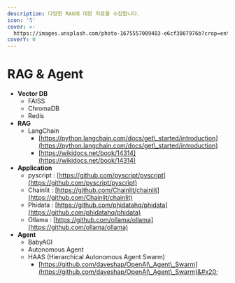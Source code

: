 ```yaml
---
description: 다양한 RAG에 대한 자료를 수집합니다.
icon: '5'
cover: >-
  https://images.unsplash.com/photo-1675557009483-e6cf3867976b?crop=entropy&cs=srgb&fm=jpg&ixid=M3wxOTcwMjR8MHwxfHNlYXJjaHwxMHx8b3BlbmFpfGVufDB8fHx8MTczMDYyMDYzOHww&ixlib=rb-4.0.3&q=85
coverY: 0
---
```


# RAG & Agent

* **Vector DB**
  * FAISS
  * ChromaDB
  * Redis
* **RAG**
  * LangChain
    * [https://python.langchain.com/docs/get\_started/introduction](https://python.langchain.com/docs/get\_started/introduction)
    * [https://wikidocs.net/book/14314](https://wikidocs.net/book/14314)
* **Application**
  * pyscript : [https://github.com/pyscript/pyscript](https://github.com/pyscript/pyscript)
  * Chainlit : [https://github.com/Chainlit/chainlit](https://github.com/Chainlit/chainlit)
  * Phidata : [https://github.com/phidatahq/phidata](https://github.com/phidatahq/phidata)
  * Ollama : [https://github.com/ollama/ollama](https://github.com/ollama/ollama)
* **Agent**
  * BabyAGI
  * Autonomous Agent
  * HAAS (Hierarchical Autonomous Agent Swarm)
    * [https://github.com/daveshap/OpenAI\_Agent\_Swarm](https://github.com/daveshap/OpenAI\_Agent\_Swarm)&#x20;

